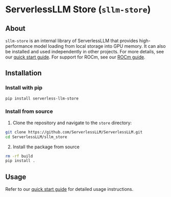 # ServerlessLLM Store (`sllm-store`)

## About

`sllm-store` is an internal library of ServerlessLLM that provides high-performance model loading from local storage into GPU memory. It can also be installed and used independently in other projects. For more details, see our [quick start guide](https://serverlessllm.github.io/docs/stable/store/quickstart). For support for ROCm, see our [ROCm guide](https://serverlessllm.github.io/docs/stable/store/rocm_quickstart).

## Installation

### Install with pip

```bash
pip install serverless-llm-store
```

### Install from source
1. Clone the repository and navigate to the `store` directory:

``` bash
git clone https://github.com/ServerlessLLM/ServerlessLLM.git
cd ServerlessLLM/sllm_store
```

2. Install the package from source

```bash
rm -rf build
pip install .
```

## Usage
Refer to our [quick start guide](https://serverlessllm.github.io/docs/stable/store/quickstart) for detailed usage instructions.

